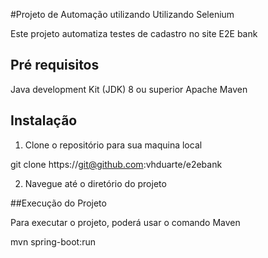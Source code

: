 #Projeto de Automação utilizando Utilizando Selenium

Este projeto automatiza testes de cadastro no site E2E bank

## Pré requisitos

Java development Kit (JDK) 8 ou superior
Apache Maven

## Instalação

  1. Clone o repositório para sua maquina local

   git clone https://git@github.com:vhduarte/e2ebank
   
   
  2. Navegue até o diretório do projeto
 
  
  
  ##Execução do Projeto
  
  Para executar o projeto, poderá usar o comando Maven
  
  mvn spring-boot:run
